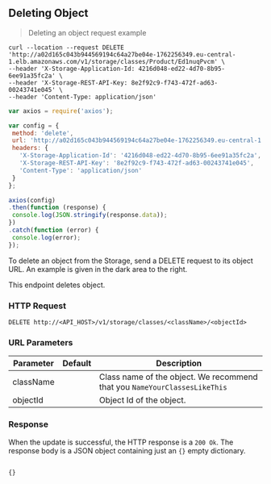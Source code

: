 ## Deleting Object

> Deleting an object request example

```shell
curl --location --request DELETE 'http://a02d165c043b944569194c64a27be04e-1762256349.eu-central-1.elb.amazonaws.com/v1/storage/classes/Product/Ed1nuqPvcm' \
--header 'X-Storage-Application-Id: 4216d048-ed22-4d70-8b95-6ee91a35fc2a' \
--header 'X-Storage-REST-API-Key: 8e2f92c9-f743-472f-ad63-00243741e045' \
--header 'Content-Type: application/json'
```

```javascript
var axios = require('axios');

var config = {
 method: 'delete',
 url: 'http://a02d165c043b944569194c64a27be04e-1762256349.eu-central-1.elb.amazonaws.com/v1/storage/classes/Product/Ed1nuqPvcm',
 headers: {
   'X-Storage-Application-Id': '4216d048-ed22-4d70-8b95-6ee91a35fc2a',
   'X-Storage-REST-API-Key': '8e2f92c9-f743-472f-ad63-00243741e045',
   'Content-Type': 'application/json'
 }
};

axios(config)
.then(function (response) {
 console.log(JSON.stringify(response.data));
})
.catch(function (error) {
 console.log(error);
});
```

To delete an object from the Storage, send a DELETE request to its object URL. An example is given in the dark area to the right.

This endpoint deletes object.

### HTTP Request

`DELETE http://<API_HOST>/v1/storage/classes/<className>/<objectId>`

### URL Parameters

Parameter | Default | Description
--------- | ------- | -----------
className |      | Class name of the object. We recommend that you `NameYourClassesLikeThis`
objectId |      | Object Id of the object.

### Response
When the update is successful, the HTTP response is a `200 Ok`. The response body is a JSON object containing just an `{}` empty dictionary.

<code>
{}
</code>
